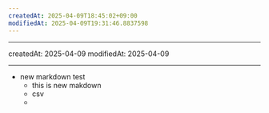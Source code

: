 ```yaml
---
createdAt: 2025-04-09T18:45:02+09:00
modifiedAt: 2025-04-09T19:31:46.8837598
---
```

---
createdAt: 2025-04-09
modifiedAt: 2025-04-09

---

- new markdown test
	- this is new makdown
	- csv
	- 
